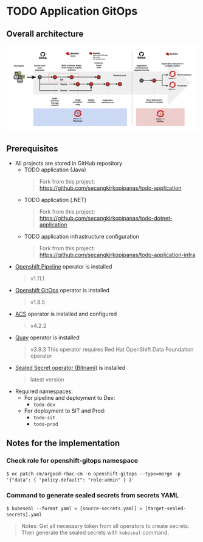 # TODO Application GitOps

## Overall architecture

![Architecture of Pipeline and GitOps](cicd.png "Architecture of Pipeline and GitOps")


## Prerequisites

- All projects are stored in GitHub repository
  - TODO application (Java)
    > Fork from this project: https://github.com/secangkirkopipanas/todo-application
  - TODO application (.NET)
    > Fork from this project: https://github.com/secangkirkopipanas/todo-dotnet-application
  - TODO application infrastructure configuration
    > Fork from this project: https://github.com/secangkirkopipanas/todo-application-infra
- [Openshift Pipeline](https://www.redhat.com/en/technologies/cloud-computing/openshift/pipelines) operator is installed
  > v1.11.1
- [Openshift GitOps](https://www.redhat.com/en/technologies/cloud-computing/openshift/gitops) operator is installed
  > v1.8.5
- [ACS](https://www.redhat.com/en/technologies/cloud-computing/openshift/advanced-cluster-security-kubernetes) operator is installed and configured
  > v4.2.2
- [Quay](https://www.redhat.com/en/technologies/cloud-computing/quay) operator is installed
  > v3.9.3
  > This operator requires Red Hat OpenShift Data Foundation operator
- [Sealed Secret operator (Bitnami)](https://github.com/bitnami-labs/sealed-secrets) is installed
  > latest version
- Required namespaces:
  - For pipeline and deployment to Dev:
    - `todo-dev`
  - For deployment to SIT and Prod:
    - `todo-sit`
    - `todo-prod`


## Notes for the implementation

### Check role for openshift-gitops namespace

```
$ oc patch cm/argocd-rbac-cm -n openshift-gitops --type=merge -p '{"data": { "policy.default": "role:admin" } }'
```

### Command to generate sealed secrets from secrets YAML

```
$ kubeseal --format yaml < [source-secrets.yaml] > [target-sealed-secrets].yaml
```
> Notes: Get all necessary token from all operators to create secrets. Then generate the sealed secrets with `kubeseal` command.